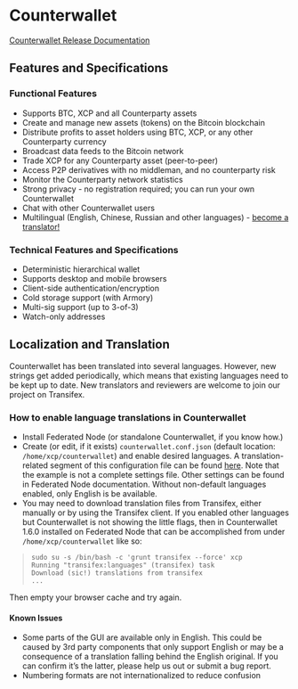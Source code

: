 Counterwallet
=============

[Counterwallet Release Documentation](https://github.com/CounterpartyXCP/counterwallet/releases)

Features and Specifications
---------------------------

### Functional Features

-  Supports BTC, XCP and all Counterparty assets
-  Create and manage new assets (tokens) on the Bitcoin blockchain
-  Distribute profits to asset holders using BTC, XCP, or any other
   Counterparty currency
-  Broadcast data feeds to the Bitcoin network
-  Trade XCP for any Counterparty asset (peer-to-peer)
-  Access P2P derivatives with no middleman, and no counterparty risk
-  Monitor the Counterparty network statistics
-  Strong privacy - no registration required; you can run your own
   Counterwallet
- Chat with other Counterwallet users
-  Multilingual (English, Chinese, Russian and other languages) -
   [become a translator!](https://www.transifex.com/organization/counterparty/dashboard/counterwallet)


### Technical Features and Specifications

-  Deterministic hierarchical wallet
-  Supports desktop and mobile browsers
-  Client-side authentication/encryption
-  Cold storage support (with Armory)
-  Multi-sig support (up to 3-of-3)
-  Watch-only addresses

Localization and Translation
----------------------------

Counterwallet has been translated into several languages. However, new
strings get added periodically, which means that existing languages need to be kept up to date. New translators and reviewers are welcome to join our project on Transifex.

### How to enable language translations in Counterwallet

-  Install Federated Node (or standalone Counterwallet, if you know
   how.)
-  Create (or edit, if it exists) ``counterwallet.conf.json`` (default
   location: ``/home/xcp/counterwallet``) and enable desired languages.
   A translation-related segment of this configuration file can be found
   [here](https://github.com/CounterpartyXCP/counterwallet/blob/develop/counterwallet.conf.json.example). Note that the example is not a complete settings file. Other
   settings can be found in Federated Node documentation. Without
   non-default languages enabled, only English is be available.
-  You may need to download translation files from Transifex, either
   manually or by using the Transifex client. If you enabled other
   languages but Counterwallet is not showing the little flags, then in
   Counterwallet 1.6.0 installed on Federated Node that can be
   accomplished from under ``/home/xcp/counterwallet`` like so:

>     sudo su -s /bin/bash -c 'grunt transifex --force' xcp
>     Running "transifex:languages" (transifex) task
>     Download (sic!) translations from transifex
>     ...

   Then empty your browser cache and try again.

#### Known Issues

-  Some parts of the GUI are available only in English. This could be caused by
   3rd party components that only support English or
   may be a consequence of a translation falling behind the
   English original. If you can confirm it’s the latter, please help us
   out or submit a bug report.
-  Numbering formats are not internationalized to reduce confusion

